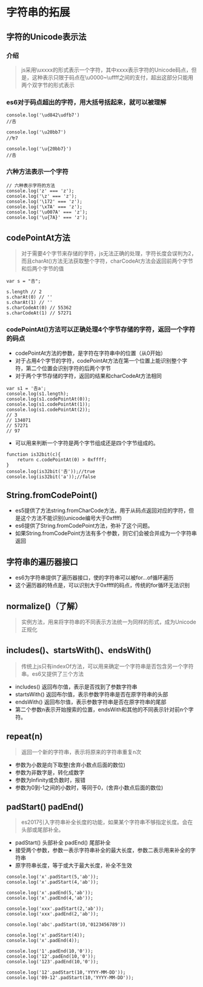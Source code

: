 # 字符串的拓展

## 字符的Unicode表示法

### 介绍

> js采用\uxxxx的形式表示一个字符，其中xxxx表示字符的Unicode码点，但是，这种表示只限于码点在\u0000~\uffff之间的支付，超出这部分只能用两个双字节的形式表示

### es6对于码点超出的字符，用大括号括起来，就可以被理解

```
console.log('\ud842\udfb7')
//𠮷

console.log('\u20bb7')
//₻7

console.log('\u{20bb7}')
//𠮷
```

### 六种方法表示一个字符

```
// 六种表示字符的方法
console.log('z' === 'z');
console.log('\z' === 'z');
console.log('\172' === 'z');
console.log('\x7A' === 'z');
console.log('\u007A' === 'z');
console.log('\u{7A}' === 'z');
```

## codePointAt方法

> 对于需要4个字节来存储的字符，js无法正确的处理，字符长度会误判为2，而且charAt()方法无法获取整个字符，charCodeAt方法会返回前两个字节和后两个字节的值
```
var s = "𠮷";

s.length // 2
s.charAt(0) // ''
s.charAt(1) // ''
s.charCodeAt(0) // 55362
s.charCodeAt(1) // 57271
```

### codePointAt()方法可以正确处理4个字节存储的字符，返回一个字符的码点

+ codePointAt方法的参数，是字符在字符串中的位置（从0开始）
+ 对于占用4个字节的字符，codePointAt方法在第一个位置上能识别整个字符，第二个位置会识别字符的后两个字节
+ 对于两个字节存储的字符，返回的结果和charCodeAt方法相同
```
var s1 = '𠮷a';
console.log(s1.length);
console.log(s1.codePointAt(0));
console.log(s1.codePointAt(1));
console.log(s1.codePointAt(2));
// 3
// 134071
// 57271
// 97
```
+ 可以用来判断一个字符是两个字节组成还是四个字节组成的。
```
function is32bit(c){
    return c.codePointAt(0) > 0xffff;
}
console.log(is32bit('𠮷'));//true
console.log(is32bit('a'));//false
```

## String.fromCodePoint()

+ es5提供了方法string.fromCharCode方法，用于从码点返回对应的字符，但是这个方法不能识别(unicode编号大于0xffff)
+ es6提供了String.fromCodePoint方法，弥补了这个问题。
+ 如果String.fromCodePoint方法有多个参数，则它们会被合并成为一个字符串返回

## 字符串的遍历器接口
+ es6为字符串提供了遍历器接口，使的字符串可以被for...of循环遍历
+ 这个遍历器的特点是，可以识别大于0xffff的码点，传统的for循环无法识别

## normalize()（了解）

> 实例方法，用来将字符串的不同表示方法统一为同样的形式，成为Unicode正规化

## includes()、startsWith()、endsWith()

> 传统上js只有indexOf方法，可以用来确定一个字符串是否包含另一个字符串。es6又提供了三个方法

+ includes() 返回布尔值，表示是否找到了参数字符串
+ startsWith() 返回布尔值，表示参数字符串是否在原字符串的头部
+ endsWith() 返回布尔值，表示参数字符串是否在原字符串的尾部
+ 第二个参数n表示开始搜索的位置，endsWith和其他的不同表示针对前n个字符。

## repeat(n)
> 返回一个新的字符串，表示将原来的字符串重复n次

+ 参数为小数是向下取整(舍弃小数点后面的数位)
+ 参数为非数字是，转化成数字
+ 参数为Infinity或负数时，报错
+ 参数为0到-1之间的小数时，等同于0，(舍弃小数点后面的数位)

## padStart() padEnd()

> es2017引入字符串补全长度的功能，如果某个字符串不够指定长度。会在头部或尾部补全。
+ padStart() 头部补全 padEnd() 尾部补全
+ 接受两个参数，参数一表示字符串补全的最大长度，参数二表示用来补全的字符串
+ 原字符串长度，等于或大于最大长度，补全不生效
```
console.log('x'.padStart(5,'ab'));
console.log('x'.padStart(4,'ab'));

console.log('x'.padEnd(5,'ab'));
console.log('x'.padEnd(4,'ab'));

console.log('xxx'.padStart(2,'ab'));
console.log('xxx'.padEnd(2,'ab'));

console.log('abc'.padStart(10,'0123456789'))

console.log('x'.padStart(4));
console.log('x'.padEnd(4));

console.log('1'.padEnd(10,'0'));
console.log('12'.padEnd(10,'0'));
console.log('123'.padEnd(10,'0'));

console.log('12'.padStart(10,'YYYY-MM-DD'));
console.log('09-12'.padStart(10,'YYYY-MM-DD'));
```
